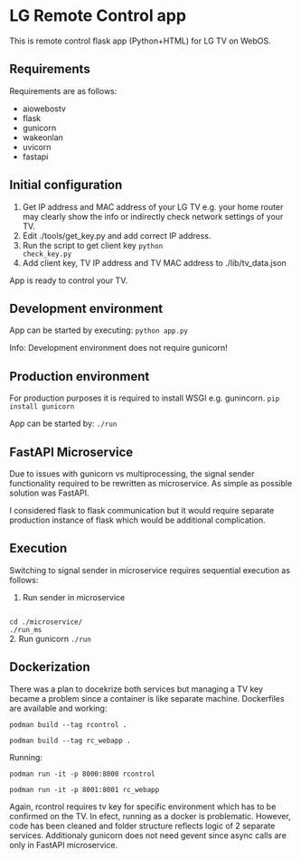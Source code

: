 # LG Remote Control app
This is remote control flask app (Python+HTML) for LG TV on WebOS. 

## Requirements
Requirements are as follows:
  * aiowebostv
  * flask
  * gunicorn
  * wakeonlan
  * uvicorn
  * fastapi

## Initial configuration
1. Get IP address and MAC address of your LG TV e.g. your home router may clearly show the info or indirectly check network settings of your TV.
2. Edit ./tools/get_key.py and add correct IP address.
3. Run the script to get client key <code>python check_key.py</code>
4. Add client key, TV IP address and TV MAC address to ./lib/tv_data.json

App is ready to control your TV.

## Development environment
App can be started by executing:
<code>python app.py</code>

Info: Development environment does not require gunicorn!

## Production environment
For production purposes it is required to install WSGI e.g. gunincorn.
<code>pip install gunicorn</code>

App can be started by:
<code>./run </code>

## FastAPI Microservice
Due to issues with gunicorn vs multiprocessing, the signal sender functionality required to be rewritten as microservice. As simple as possible solution was FastAPI. 

I considered flask to flask communication but it would require separate production instance of flask which would be additional complication.

## Execution
Switching to signal sender in microservice requires sequential execution as follows:
1. Run sender in microservice 
<code>
cd ./microservice/
./run_ms
</code>
2. Run gunicorn <code>./run</code>

## Dockerization
There was a plan to docekrize both services but managing a TV key became a problem since a container is like separate machine. Dockerfiles are available and working:

<code>podman build --tag rcontrol .</code>

<code>podman build --tag rc_webapp .</code>

Running:

<code>podman run -it -p 8000:8000 rcontrol</code>

<code>podman run -it -p 8001:8001 rc_webapp</code>

Again, rcontrol requires tv key for specific environment which has to be confirmed on the TV. In efect, running as a docker is problematic. However, code has been cleaned and folder structure reflects logic of 2 separate services. Additionaly gunicorn does not need gevent since async calls are only in FastAPI microservice.
